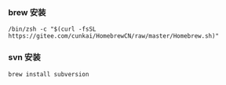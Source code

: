 ### brew 安装
```Shell
/bin/zsh -c "$(curl -fsSL https://gitee.com/cunkai/HomebrewCN/raw/master/Homebrew.sh)"
```

### svn 安装
```Shell
brew install subversion
```
